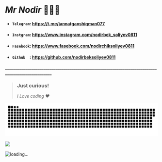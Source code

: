# **_Mr Nodir_** 👨🏻‍💻

* #### `Telegram`: https://t.me/jannatgaoshiqman077               
* #### `Instgram`: https://www.instagram.com/nodirbek_soliyev0811
* #### `Fasebook`: https://www.fasebook.com/nodirchiksoliyev0811
* #### `Github  `: https://github.com/nodirbeksoliyev0811
**__________________________________________________________________________________________________**

> ### Just curious!  
> _I Love coding ❤️_ 

<a href="https://github.com/nodirbeksoliyev0811"><img src="contributions.svg"></a>

<img width="0" src="https://visitor-badge.glitch.me/badge?page_id=nodirbeksoliyev0811.nodirbeksoliyev0811" />

![loading...](https://user-images.githubusercontent.com/116708762/214655455-26f19a64-660c-4578-b961-089d67f4b9b7.png)
